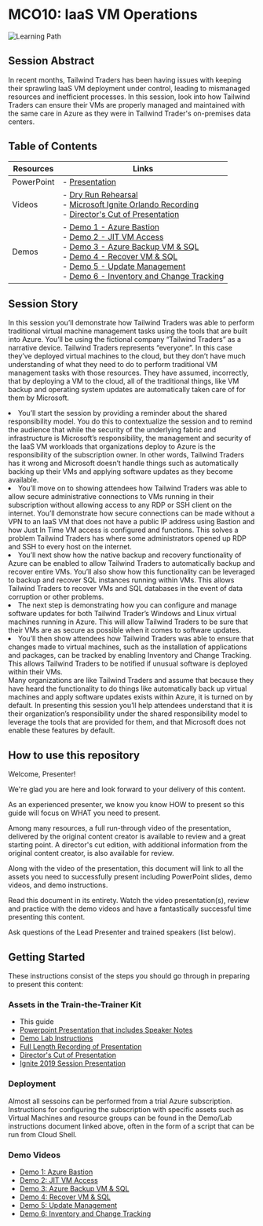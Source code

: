 # MCO10: IaaS VM Operations

![Learning Path](https://img.shields.io/badge/Learning%20Path-MCO-fe5e00?logo=microsoft) 

## Session Abstract

In recent months, Tailwind Traders has been having issues with keeping their sprawling IaaS VM deployment under control, leading to mismanaged resources and inefficient processes. In this session, look into how Tailwind Traders can ensure their VMs are properly managed and maintained with the same care in Azure as they were in Tailwind Trader's on-premises data centers.

## Table of Contents

| Resources         | Links                            |
|-------------------|----------------------------------|
| PowerPoint        | - [Presentation](presentations.md) |
| Videos            | - [Dry Run Rehearsal](https://globaleventcdn.blob.core.windows.net/assets/mco/mco10/MCO-10-RunThrough.mp4) <br/>- [Microsoft Ignite Orlando Recording](https://globaleventcdn.blob.core.windows.net/assets/mco/mco10/MCO_10_IGNITE.mp4) <br/>- [Director's Cut of Presentation](https://globaleventcdn.blob.core.windows.net/assets/mco/mco10/MCO-10-Director-Cut.mp4) |
| Demos             | - [Demo 1 - Azure Bastion](https://globaleventcdn.blob.core.windows.net/assets/mco/mco10/DEMO-01-Bastion.mp4)  <br/>- [Demo 2 - JIT VM Access](https://globaleventcdn.blob.core.windows.net/assets/mco/mco10/DEMO-02-JIT-VM-RDP.mp4)  <br/>- [Demo 3 - Azure Backup VM & SQL](https://globaleventcdn.blob.core.windows.net/assets/mco/mco10/DEMO-03-Backup-VM-SQLServer.mp4)  <br/>- [Demo 4 - Recover VM & SQL](https://globaleventcdn.blob.core.windows.net/assets/mco/mco10/DEMO-04-Recover-VM-SQLDatabase.mp4)  <br/>- [Demo 5 - Update Management](https://globaleventcdn.blob.core.windows.net/assets/mco/mco10/DEMO-05-Update-Management.mp4)  <br/>- [Demo 6 - Inventory and Change Tracking](https://globaleventcdn.blob.core.windows.net/assets/mco/mco10/DEMO-06-Enable-Inventory-Change-Tracking.mp4) |

## Session Story

In this session you’ll demonstrate how Tailwind Traders was able to perform traditional virtual machine management tasks using the tools that are built into Azure. You’ll be using the fictional company “Tailwind Traders” as a narrative device. Tailwind Traders represents “everyone”. In this case they’ve deployed virtual machines to the cloud, but they don’t have much understanding of what they need to do to perform traditional VM management tasks with those resources. They have assumed, incorrectly, that by deploying a VM to the cloud, all of the traditional things, like VM backup and operating system updates are automatically taken care of for them by Microsoft.
<li>You’ll start the session by providing a reminder about the shared responsibility model. You do this to contextualize the session and to remind the audience that while the security of the underlying fabric and infrastructure is Microsoft’s responsibility, the management and security of the IaaS VM workloads that organizations deploy to Azure is the responsibility of the subscription owner. In other words, Tailwind Traders has it wrong and Microsoft doesn’t handle things such as automatically backing up their VMs and applying software updates as they become available.</li>
<li>You’ll move on to showing attendees how Tailwind Traders was able to allow secure administrative connections to VMs running in their subscription without allowing access to any RDP or SSH client on the internet. You’ll demonstrate how secure connections can be made without a VPN to an IaaS VM that does not have a public IP address using Bastion and how Just In Time VM access is configured and functions. This solves a problem Tailwind Traders has where some administrators opened up RDP and SSH to every host on the internet.</li>
<li>You’ll next show how the native backup and recovery functionality of Azure can be enabled to allow Tailwind Traders to automatically backup and recover entire VMs. You’ll also show how this functionality can be leveraged to backup and recover SQL instances running within VMs. This allows Tailwind Traders to recover VMs and SQL databases in the event of data corruption or other problems.</li>
<li>The next step is demonstrating how you can configure and manage software updates for both Tailwind Trader’s Windows and Linux virtual machines running in Azure. This will allow Tailwind Traders to be sure that their VMs are as secure as possible when it comes to software updates.</li>
<li>You’ll then show attendees how Tailwind Traders was able to ensure that changes made to virtual machines, such as the installation of applications and packages, can be tracked by enabling Inventory and Change Tracking. This allows Tailwind Traders to be notified if unusual software is deployed within their VMs.</li>
</ul>
Many organizations are like Tailwind Traders and assume that because they have heard the functionality to do things like automatically back up virtual machines and apply software updates exists within Azure, it is turned on by default. In presenting this session you’ll help attendees understand that it is their organization’s responsibility under the shared responsibility model to leverage the tools that are provided for them, and that Microsoft does not enable these features by default.


## How to use this repository
Welcome, Presenter!

We're glad you are here and look forward to your delivery of this content.

As an experienced presenter, we know you know HOW to present so this guide will focus on WHAT you need to present.

Among many resources, a full run-through video of the presentation, delivered by the original content creator is available to review and a great starting point. A director's cut edition, with additional information from the original content creator, is also available for review.

Along with the video of the presentation, this document will link to all the assets you need to successfully present including PowerPoint slides, demo videos, and demo instructions.

Read this document in its entirety. Watch the video presentation(s), review and practice with the demo videos and have a fantastically successful time presenting this content.

Ask questions of the Lead Presenter and trained speakers (list below).

## Getting Started
These instructions consist of the steps you should go through in preparing to present this content:

### Assets in the Train-the-Trainer Kit

- This guide
- [Powerpoint Presentation that includes Speaker Notes](https://globaleventcdn.blob.core.windows.net/assets/mco/mco10/mco10.pptx)
- [Demo Lab Instructions](https://globaleventcdn.blob.core.windows.net/assets/mco/mco10/MCO%2010%20LAB%20NOTES-Draft1.docx)
- [Full Length Recording of Presentation](https://globaleventcdn.blob.core.windows.net/assets/mco/mco10/MCO-10-RunThrough.mp4)
- [Director's Cut of Presentation](https://globaleventcdn.blob.core.windows.net/assets/mco/mco10/MCO-10-Director-Cut.mp4)
- [Ignite 2019 Session Presentation](https://globaleventcdn.blob.core.windows.net/assets/mco/mco10/MCO_10_IGNITE.mp4)

### Deployment

Almost all sessoins can be performed from a trial Azure subscription. Instructions for configuring the subscription with specific assets such as Virtual Machines and resource groups can be found in the Demo/Lab instructions document linked above, often in the form of a script that can be run from Cloud Shell. 

### Demo Videos


- [Demo 1: Azure Bastion](https://globaleventcdn.blob.core.windows.net/assets/mco/mco10/DEMO-01-Bastion.mp4)
- [Demo 2: JIT VM Access](https://globaleventcdn.blob.core.windows.net/assets/mco/mco10/DEMO-02-JIT-VM-RDP.mp4)
- [Demo 3: Azure Backup VM & SQL](https://globaleventcdn.blob.core.windows.net/assets/mco/mco10/DEMO-03-Backup-VM-SQLServer.mp4)
- [Demo 4: Recover VM & SQL](https://globaleventcdn.blob.core.windows.net/assets/mco/mco10/DEMO-04-Recover-VM-SQLDatabase.mp4)
- [Demo 5: Update Management](https://globaleventcdn.blob.core.windows.net/assets/mco/mco10/DEMO-05-Update-Management.mp4)
- [Demo 6: Inventory and Change Tracking](https://globaleventcdn.blob.core.windows.net/assets/mco/mco10/DEMO-06-Enable-Inventory-Change-Tracking.mp4)
